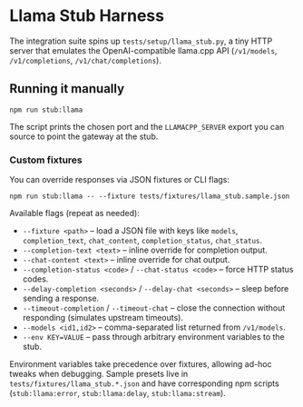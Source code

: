 # Llama Stub Harness

The integration suite spins up `tests/setup/llama_stub.py`, a tiny HTTP server that
emulates the OpenAI-compatible llama.cpp API (`/v1/models`, `/v1/completions`,
`/v1/chat/completions`).

## Running it manually

```
npm run stub:llama
```

The script prints the chosen port and the `LLAMACPP_SERVER` export you can source to
point the gateway at the stub.

### Custom fixtures

You can override responses via JSON fixtures or CLI flags:

```
npm run stub:llama -- --fixture tests/fixtures/llama_stub.sample.json
```

Available flags (repeat as needed):

- `--fixture <path>` – load a JSON file with keys like `models`, `completion_text`,
  `chat_content`, `completion_status`, `chat_status`.
- `--completion-text <text>` – inline override for completion output.
- `--chat-content <text>` – inline override for chat output.
- `--completion-status <code>` / `--chat-status <code>` – force HTTP status codes.
- `--delay-completion <seconds>` / `--delay-chat <seconds>` – sleep before sending a response.
- `--timeout-completion` / `--timeout-chat` – close the connection without responding (simulates upstream timeouts).
- `--models <id1,id2>` – comma-separated list returned from `/v1/models`.
- `--env KEY=VALUE` – pass through arbitrary environment variables to the stub.

Environment variables take precedence over fixtures, allowing ad-hoc tweaks when
debugging. Sample presets live in `tests/fixtures/llama_stub.*.json` and have
corresponding npm scripts (`stub:llama:error`, `stub:llama:delay`, `stub:llama:stream`).
